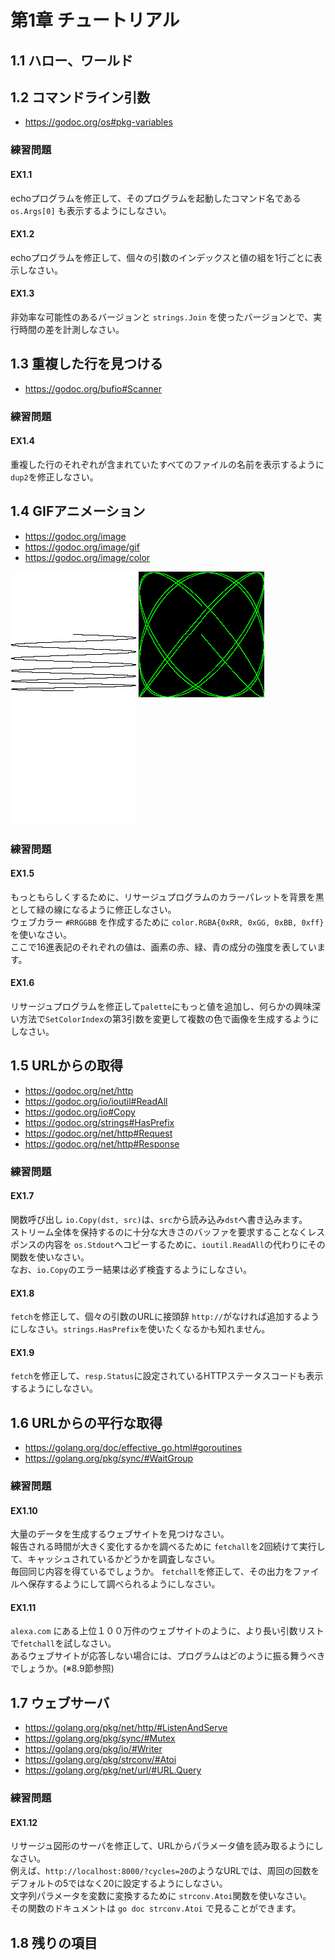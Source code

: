 # 第1章 チュートリアル

## 1.1 ハロー、ワールド

## 1.2 コマンドライン引数
* https://godoc.org/os#pkg-variables

### 練習問題
#### EX1.1 
echoプログラムを修正して、そのプログラムを起動したコマンド名である`os.Args[0]` も表示するようにしなさい。
#### EX1.2 
echoプログラムを修正して、個々の引数のインデックスと値の組を1行ごとに表示しなさい。
#### EX1.3 
非効率な可能性のあるバージョンと `strings.Join` を使ったバージョンとで、実行時間の差を計測しなさい。

## 1.3 重複した行を見つける
* https://godoc.org/bufio#Scanner

### 練習問題
#### EX1.4
重複した行のそれぞれが含まれていたすべてのファイルの名前を表示するように `dup2`を修正しなさい。

## 1.4 GIFアニメーション
* https://godoc.org/image
* https://godoc.org/image/gif
* https://godoc.org/image/color

![lissajous](https://github.com/nesheep5/study-gopl/blob/master/ch01/lissajous/out.gif)
![ex05](https://github.com/nesheep5/study-gopl/blob/master/ch01/ex05/out.gif)
![ex05](https://github.com/nesheep5/study-gopl/blob/master/ch01/ex06/out.gif)
### 練習問題
#### EX1.5
もっともらしくするために、リサージュプログラムのカラーパレットを背景を黒として緑の線になるように修正しなさい。  
ウェブカラー `#RRGGBB` を作成するために `color.RGBA{0xRR, 0xGG, 0xBB, 0xff}`を使いなさい。  
ここで16進表記のそれぞれの値は、画素の赤、緑、青の成分の強度を表しています。
#### EX1.6
リサージュプログラムを修正して`palette`にもっと値を追加し、何らかの興味深い方法で`SetColorIndex`の第3引数を変更して複数の色で画像を生成するようにしなさい。

## 1.5 URLからの取得
* https://godoc.org/net/http
* https://godoc.org/io/ioutil#ReadAll
* https://godoc.org/io#Copy
* https://godoc.org/strings#HasPrefix
* https://godoc.org/net/http#Request
* https://godoc.org/net/http#Response

### 練習問題
#### EX1.7
関数呼び出し `io.Copy(dst, src)`は、`src`から読み込み`dst`へ書き込みます。  
ストリーム全体を保持するのに十分な大きさのバッファを要求することなくレスポンスの内容を `os.Stdout`へコピーするために、`ioutil.ReadAll`の代わりにその関数を使いなさい。  
なお、`io.Copy`のエラー結果は必ず検査するようにしなさい。
#### EX1.8
`fetch`を修正して、個々の引数のURLに接頭辞 `http://`がなければ追加するようにしなさい。`strings.HasPrefix`を使いたくなるかも知れません。
#### EX1.9
`fetch`を修正して、`resp.Status`に設定されているHTTPステータスコードも表示するようにしなさい。

## 1.6 URLからの平行な取得
- https://golang.org/doc/effective_go.html#goroutines
- https://golang.org/pkg/sync/#WaitGroup
### 練習問題
#### EX1.10
大量のデータを生成するウェブサイトを見つけなさい。  
報告される時間が大きく変化するかを調べるために `fetchall`を2回続けて実行して、キャッシュされているかどうかを調査しなさい。  
毎回同じ内容を得ているでしょうか。 `fetchall`を修正して、その出力をファイルへ保存するようにして調べられるようにしなさい。
#### EX1.11
`alexa.com` にある上位１００万件のウェブサイトのように、より長い引数リストで`fetchall`を試しなさい。  
あるウェブサイトが応答しない場合には、プログラムはどのように振る舞うべきでしょうか。(※8.9節参照)

## 1.7 ウェブサーバ
- https://golang.org/pkg/net/http/#ListenAndServe
- https://golang.org/pkg/sync/#Mutex
- https://golang.org/pkg/io/#Writer
- https://golang.org/pkg/strconv/#Atoi
- https://golang.org/pkg/net/url/#URL.Query

### 練習問題
#### EX1.12
リサージュ図形のサーバを修正して、URLからパラメータ値を読み取るようにしなさい。  
例えば、`http://localhost:8000/?cycles=20`のようなURLでは、周回の回数をデフォルトの5ではなく20に設定するようにしなさい。  
文字列パラメータを変数に変換するために `strconv.Atoi`関数を使いなさい。  
その関数のドキュメントは `go doc strconv.Atoi` で見ることができます。

## 1.8 残りの項目
